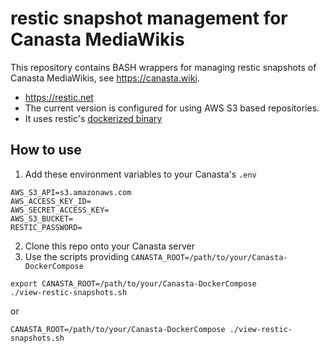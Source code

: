 # restic snapshot management for Canasta MediaWikis

This repository contains BASH wrappers for managing restic snapshots of Canasta MediaWikis, see https://canasta.wiki.

* https://restic.net
* The current version is configured for using AWS S3 based repositories.
* It uses restic's [dockerized binary](https://hub.docker.com/r/restic/restic)

## How to use

1. Add these environment variables to your Canasta's `.env`
```
AWS_S3_API=s3.amazonaws.com
AWS_ACCESS_KEY_ID=
AWS_SECRET_ACCESS_KEY=
AWS_S3_BUCKET=
RESTIC_PASSWORD=
```
2. Clone this repo onto your Canasta server
3. Use the scripts providing `CANASTA_ROOT=/path/to/your/Canasta-DockerCompose`
```
export CANASTA_ROOT=/path/to/your/Canasta-DockerCompose
./view-restic-snapshots.sh
```
or
```
CANASTA_ROOT=/path/to/your/Canasta-DockerCompose ./view-restic-snapshots.sh
```
